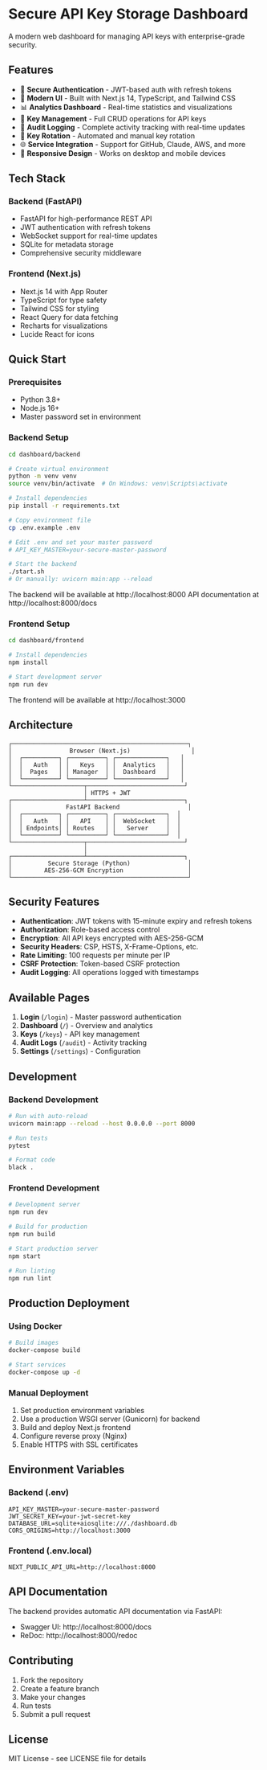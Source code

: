 # Secure API Key Storage Dashboard

A modern web dashboard for managing API keys with enterprise-grade security.

## Features

- 🔐 **Secure Authentication** - JWT-based auth with refresh tokens
- 🎨 **Modern UI** - Built with Next.js 14, TypeScript, and Tailwind CSS
- 📊 **Analytics Dashboard** - Real-time statistics and visualizations
- 🔑 **Key Management** - Full CRUD operations for API keys
- 📝 **Audit Logging** - Complete activity tracking with real-time updates
- 🔄 **Key Rotation** - Automated and manual key rotation
- 🌐 **Service Integration** - Support for GitHub, Claude, AWS, and more
- 📱 **Responsive Design** - Works on desktop and mobile devices

## Tech Stack

### Backend (FastAPI)
- FastAPI for high-performance REST API
- JWT authentication with refresh tokens
- WebSocket support for real-time updates
- SQLite for metadata storage
- Comprehensive security middleware

### Frontend (Next.js)
- Next.js 14 with App Router
- TypeScript for type safety
- Tailwind CSS for styling
- React Query for data fetching
- Recharts for visualizations
- Lucide React for icons

## Quick Start

### Prerequisites
- Python 3.8+
- Node.js 16+
- Master password set in environment

### Backend Setup

```bash
cd dashboard/backend

# Create virtual environment
python -m venv venv
source venv/bin/activate  # On Windows: venv\Scripts\activate

# Install dependencies
pip install -r requirements.txt

# Copy environment file
cp .env.example .env

# Edit .env and set your master password
# API_KEY_MASTER=your-secure-master-password

# Start the backend
./start.sh
# Or manually: uvicorn main:app --reload
```

The backend will be available at http://localhost:8000
API documentation at http://localhost:8000/docs

### Frontend Setup

```bash
cd dashboard/frontend

# Install dependencies
npm install

# Start development server
npm run dev
```

The frontend will be available at http://localhost:3000

## Architecture

```
┌─────────────────────────────────────────────────┐
│                Browser (Next.js)                 │
│  ┌──────────┐ ┌──────────┐ ┌──────────────┐   │
│  │   Auth   │ │   Keys   │ │  Analytics   │   │
│  │  Pages   │ │ Manager  │ │  Dashboard   │   │
│  └──────────┘ └──────────┘ └──────────────┘   │
└────────────────────┬───────────────────────────┘
                     │ HTTPS + JWT
┌────────────────────┴───────────────────────────┐
│               FastAPI Backend                   │
│  ┌──────────┐ ┌──────────┐ ┌──────────────┐  │
│  │   Auth   │ │   API    │ │  WebSocket   │  │
│  │ Endpoints│ │ Routes   │ │   Server     │  │
│  └──────────┘ └──────────┘ └──────────────┘  │
└────────────────────┬───────────────────────────┘
                     │
┌────────────────────┴───────────────────────────┐
│          Secure Storage (Python)                │
│         AES-256-GCM Encryption                  │
└─────────────────────────────────────────────────┘
```

## Security Features

- **Authentication**: JWT tokens with 15-minute expiry and refresh tokens
- **Authorization**: Role-based access control
- **Encryption**: All API keys encrypted with AES-256-GCM
- **Security Headers**: CSP, HSTS, X-Frame-Options, etc.
- **Rate Limiting**: 100 requests per minute per IP
- **CSRF Protection**: Token-based CSRF protection
- **Audit Logging**: All operations logged with timestamps

## Available Pages

1. **Login** (`/login`) - Master password authentication
2. **Dashboard** (`/`) - Overview and analytics
3. **Keys** (`/keys`) - API key management
4. **Audit Logs** (`/audit`) - Activity tracking
5. **Settings** (`/settings`) - Configuration

## Development

### Backend Development

```bash
# Run with auto-reload
uvicorn main:app --reload --host 0.0.0.0 --port 8000

# Run tests
pytest

# Format code
black .
```

### Frontend Development

```bash
# Development server
npm run dev

# Build for production
npm run build

# Start production server
npm start

# Run linting
npm run lint
```

## Production Deployment

### Using Docker

```bash
# Build images
docker-compose build

# Start services
docker-compose up -d
```

### Manual Deployment

1. Set production environment variables
2. Use a production WSGI server (Gunicorn) for backend
3. Build and deploy Next.js frontend
4. Configure reverse proxy (Nginx)
5. Enable HTTPS with SSL certificates

## Environment Variables

### Backend (.env)
```env
API_KEY_MASTER=your-secure-master-password
JWT_SECRET_KEY=your-jwt-secret-key
DATABASE_URL=sqlite+aiosqlite:///./dashboard.db
CORS_ORIGINS=http://localhost:3000
```

### Frontend (.env.local)
```env
NEXT_PUBLIC_API_URL=http://localhost:8000
```

## API Documentation

The backend provides automatic API documentation via FastAPI:
- Swagger UI: http://localhost:8000/docs
- ReDoc: http://localhost:8000/redoc

## Contributing

1. Fork the repository
2. Create a feature branch
3. Make your changes
4. Run tests
5. Submit a pull request

## License

MIT License - see LICENSE file for details